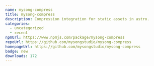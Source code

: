 ```yaml
---
name: mysong-compress
title: mysong-compress
description: Compression integration for static assets in astro.
categories:
  - uncategorized
  - recent
npmUrl: https://www.npmjs.com/package/mysong-compress
repoUrl: https://github.com/mysongstudio/mysong-compress
homepageUrl: https://github.com/mysongstudio/mysong-compress
badge: new
downloads: 172
---
```


